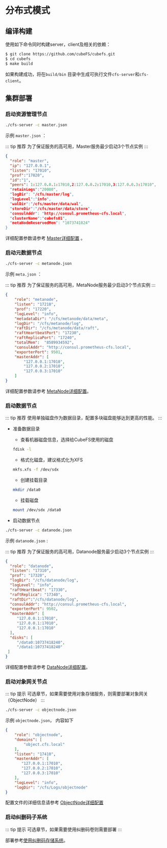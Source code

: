 # 分布式模式

## 编译构建

使用如下命令同时构建server，client及相关的依赖：

``` bash
$ git clone https://github.com/cubeFS/cubefs.git
$ cd cubefs
$ make build
```

如果构建成功，将在`build/bin` 目录中生成可执行文件`cfs-server`和`cfs-client`。

## 集群部署

### 启动资源管理节点

``` bash
./cfs-server -c master.json
```

示例 `master.json` ：

::: tip 推荐
为了保证服务的高可用，Master服务最少启动3个节点实例
:::

``` json
{
  "role": "master",
  "ip": "127.0.0.1",
  "listen": "17010",
  "prof":"17020",
  "id":"1",
  "peers": 1:127.0.0.1:17010,2:127.0.0.2:17010,3:127.0.0.3:17010",
  "retainLogs":"20000",
  "logDir": "/cfs/master/log",
  "logLevel":"info",
  "walDir":"/cfs/master/data/wal",
  "storeDir":"/cfs/master/data/store",
  "consulAddr": "http://consul.prometheus-cfs.local",
  "clusterName":"cubefs01",
  "metaNodeReservedMem": "1073741824"
}
```

详细配置参数请参考 [Master详细配置](../maintenance/configs/master.md) 。

### 启动元数据节点

``` bash
./cfs-server -c metanode.json
```

示例 `meta.json` ：

::: tip 推荐
为了保证服务的高可用，MetaNode服务最少启动3个节点实例
:::

``` json
{
    "role": "metanode",
    "listen": "17210",
    "prof": "17220",
    "logLevel": "info",
    "metadataDir": "/cfs/metanode/data/meta",
    "logDir": "/cfs/metanode/log",
    "raftDir": "/cfs/metanode/data/raft",
    "raftHeartbeatPort": "17230",
    "raftReplicaPort": "17240",
    "totalMem":  "8589934592",
    "consulAddr": "http://consul.prometheus-cfs.local",
    "exporterPort": 9501,
    "masterAddr": [
        "127.0.0.1:17010",
        "127.0.0.2:17010",
        "127.0.0.3:17010"
    ]
}
```

详细配置参数请参考 [MetaNode详细配置](../maintenance/configs/metanode.md)。

### 启动数据节点

::: tip 推荐
使用单独磁盘作为数据目录，配置多块磁盘能够达到更高的性能。
:::

- 准备数据目录
  - 查看机器磁盘信息，选择给CubeFS使用的磁盘
   ``` bash
   fdisk -l
   ```
  - 格式化磁盘，建议格式化为XFS
   ``` bash
   mkfs.xfs -f /dev/sdx
   ```
  - 创建挂载目录
   ``` bash
   mkdir /data0
   ```
  - 挂载磁盘
   ``` bash
   mount /dev/sdx /data0
   ```

- 启动数据节点

 ``` bash
./cfs-server -c datanode.json
```

示例 `datanode.json` :

::: tip 推荐
为了保证服务的高可用，Datanode服务最少启动3个节点实例
:::

``` json
{
  "role": "datanode",
  "listen": "17310",
  "prof": "17320",
  "logDir": "/cfs/datanode/log",
  "logLevel": "info",
  "raftHeartbeat": "17330",
  "raftReplica": "17340",
  "raftDir":"/cfs/datanode/log",
  "consulAddr": "http://consul.prometheus-cfs.local",
  "exporterPort": 9502,
  "masterAddr": [
     "127.0.0.1:17010",
     "127.0.0.1:17010",
     "127.0.0.1:17010"
  ],
  "disks": [
     "/data0:10737418240",
     "/data1:10737418240"
 ]
}
```

详细配置参数请参考 [DataNode详细配置](../maintenance/configs/datanode.md)。

### 启动对象网关节点

::: tip 提示
可选章节，如果需要使用对象存储服务，则需要部署对象网关（ObjectNode）
:::

``` bash
./cfs-server -c objectnode.json
```

示例 `objectnode.json`， 内容如下

``` json
{
    "role": "objectnode",
    "domains": [
        "object.cfs.local"
    ],
    "listen": "17410",
    "masterAddr": [
       "127.0.0.1:17010",
       "127.0.0.2:17010",
       "127.0.0.3:17010"
    ],
    "logLevel": "info",
    "logDir": "/cfs/Logs/objectnode"
}
```

配置文件的详细信息请参考 [ObjectNode详细配置](../maintenance/configs/objectnode.md)

### 启动纠删码子系统

::: tip 提示
可选章节，如果需要使用纠删码卷则需要部署
:::

部署参考[使用纠删码存储系统](../user-guide/blobstore.md)。